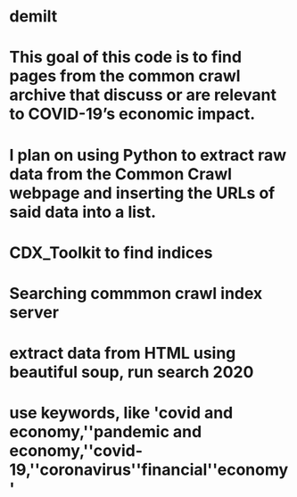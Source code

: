 # demilt
# This goal of this code is to find pages from the common crawl archive that discuss or are relevant to COVID-19’s economic impact.
# I plan on using Python to extract raw data from the Common Crawl webpage and inserting the URLs of said data into a list. 

# CDX_Toolkit to find indices
# Searching commmon crawl index server 
# extract data from HTML using beautiful soup, run search 2020
# use keywords, like 'covid and economy,''pandemic and economy,''covid-19,''coronavirus''financial''economy'

